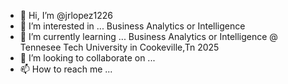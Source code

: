 - 👋 Hi, I’m @jrlopez1226
- 👀 I’m interested in ... Business Analytics or Intelligence
- 🌱 I’m currently learning ... Business Analytics or Intelligence @ Tennesee Tech University in Cookeville,Tn 2025
- 💞️ I’m looking to collaborate on ... 
- 📫 How to reach me ... 

<!---
jrlopez1226/jrlopez1226 is a ✨ special ✨ repository because its `README.md` (this file) appears on your GitHub profile.
You can click the Preview link to take a look at your changes.
--->
